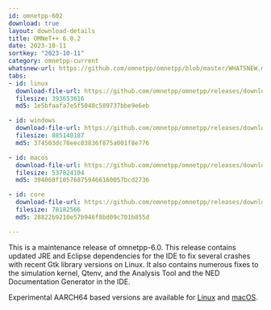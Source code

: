 ```yaml
---
id: omnetpp-602
download: true
layout: download-details
title: OMNeT++ 6.0.2
date: 2023-10-11
sortkey: "2023-10-11"
category: omnetpp-current
whatsnew-url: https://github.com/omnetpp/omnetpp/blob/master/WHATSNEW.md#omnet-602-october-2023
tabs:
- id: linux
  download-file-url: https://github.com/omnetpp/omnetpp/releases/download/omnetpp-6.0.2/omnetpp-6.0.2-linux-x86_64.tgz
  filesize: 393653616
  md5: 1e5bfaafa7e5f5048c589737bbe9e6eb

- id: windows
  download-file-url: https://github.com/omnetpp/omnetpp/releases/download/omnetpp-6.0.2/omnetpp-6.0.2-windows-x86_64.zip
  filesize: 885140187
  md5: 374503dc78eec03836f875a001f8e776

- id: macos
  download-file-url: https://github.com/omnetpp/omnetpp/releases/download/omnetpp-6.0.2/omnetpp-6.0.2-macos-x86_64.tgz
  filesize: 537824104
  md5: 394068f105768759466160057bcd2736

- id: core
  download-file-url: https://github.com/omnetpp/omnetpp/releases/download/omnetpp-6.0.2/omnetpp-6.0.2-core.tgz
  filesize: 78182566
  md5: 28822b9210e57b946f8bd09c701b855d

---
```

This is a maintenance release of omnetpp-6.0. This release contains updated
JRE and Eclipse dependencies for the IDE to fix several crashes with recent
Gtk library versions on Linux. It also contains numerous fixes to the simulation
kernel, Qtenv, and the Analysis Tool and the NED Documentation Generator in
the IDE.

Experimental AARCH64 based versions are available for
[Linux](https://github.com/omnetpp/omnetpp/releases/download/omnetpp-6.0.2/omnetpp-6.0.2-linux-aarch64.tgz)
and [macOS](https://github.com/omnetpp/omnetpp/releases/download/omnetpp-6.0.2/omnetpp-6.0.2-macos-aarch64.tgz).

